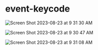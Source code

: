 # event-keycode


![Screen Shot 2023-08-23 at 9 31 30 AM](https://github.com/dilhansiriwardhana/event-keycode/assets/76891526/abbe1023-14de-4389-ab26-9db2eed1341d)



![Screen Shot 2023-08-23 at 9 30 47 AM](https://github.com/dilhansiriwardhana/event-keycode/assets/76891526/2bdf6dfb-ff5f-4925-b853-c126fe02a6b5)


![Screen Shot 2023-08-23 at 9 31 08 AM](https://github.com/dilhansiriwardhana/event-keycode/assets/76891526/45f926bc-ce17-4b66-9d1c-429ace5baea2)

